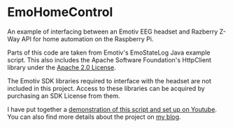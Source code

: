 EmoHomeControl
==============

An example of interfacing between an Emotiv EEG headset and Razberry Z-Way API for home automation on the Raspberry Pi.

Parts of this code are taken from Emotiv's EmoStateLog Java example script.  This also includes the Apache Software Foundation's HttpClient library under the [Apache 2.0 License](http://www.apache.org/licenses/LICENSE-2.0.html).

The Emotiv SDK libraries required to interface with the headset are not included in this project.  Access to these libraries can be acquired by purchasing an SDK License from them.

I have put together a [demonstration of this script and set up on Youtube](https://www.youtube.com/watch?v=KQPvDVrb6xc).  You can also find more details about the project on [my blog](http://blog.dailyinvention.com/controlling-home-lighting-with-your-mind-2/).
